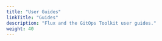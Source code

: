 ```yaml
---
title: "User Guides"
linkTitle: "Guides"
description: "Flux and the GitOps Toolkit user guides."
weight: 40
---
```

